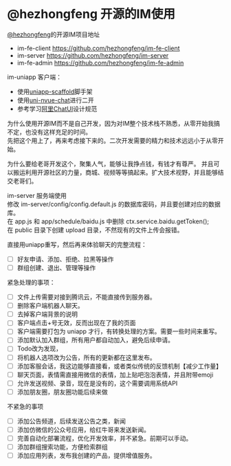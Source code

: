 # @hezhongfeng 开源的IM使用

[@hezhongfeng](https://github.com/hezhongfeng)的开源IM项目地址
* im-fe-client https://github.com/hezhongfeng/im-fe-client        
* im-server https://github.com/hezhongfeng/im-server      
* im-fe-admin https://github.com/hezhongfeng/im-fe-admin      

im-uniapp 客户端：  
* 使用[uniapp-scaffold](https://github.com/mukuashi/uniapp-scaffold)脚手架        
* 使用[uni-nvue-chat](https://github.com/wzJun1/uni-nvue-chat)进行二开
* 参考学习[阿里ChatUI](https://chatui.io/)设计规范

为什么使用开源IM而不是自己开发，因为对IM整个技术栈不熟悉，从零开始我搞不定，也没有这样充足的时间。  
先把这个用上了，再来考虑接下来的。二次开发需要的精力和技术远远小于从零开始。    

为什么要给老哥开发这个，聚集人气，能够让我挣点钱，有钱才有尊严。
并且可以搬运利用开源社区的力量，商城、视频等等搞起来。扩大技术视野，并且能够结交老哥们。      

im-server 服务端使用        
修改 im-server/config/config.default.js 的数据库密码，并且要创建对应的数据库。      
在 app.js 和 app/schedule/baidu.js 中删除 ctx.service.baidu.getToken();     
在 public 目录下创建 upload 目录，不然现有的文件上传会报错。   

直接用uniapp重写，然后再来体验聊天的完整流程：
* [ ] 好友申请、添加、拒绝、拉黑等操作
* [ ] 群组创建、退出、管理等操作

紧急处理的事项：    
* [ ] 文件上传需要对接到腾讯云，不能直接传到服务器。
* [ ] 删除客户端机器人聊天。
* [ ] 去掉客户端背景的说明
* [ ] 客户端点击+号无效，反而出现在了我的页面
* [ ] 客户端需要打包为 uniapp 才行，有转换处理的方案。需要一些时间来重写。      
* [ ] 添加默认加入群组，所有用户都自动加入，避免后续申请。
* [ ] Todo改为发现，
* [ ] 将机器人选项改为公告，所有的更新都在这里发布。
* [ ] 添加客服会话，我这边能够直接看，或者类似传统的反馈机制【减少工作量】
* [ ] 聊天页面，表情需直接用微信的表情，加上贴吧泡泡表情，并且附带emoji
* [ ] 允许发送视频、录音，现在是没有的，这个需要调用系统API 
* [ ] 添加朋友圈，朋友圈功能后续来做

不紧急的事项
* [ ] 添加公告频道，后续发送公告之类，新闻
* [ ] 添加仿微信的公众号应用，给红牛哥来发送新闻。  
* [ ] 完善自动化部署流程，优化开发效率，并不紧急。前期可以手动。    
* [ ] 添加群组搜索功能，方便检索群组
* [ ] 添加应用列表，发布我创建的产品，提供增值服务。